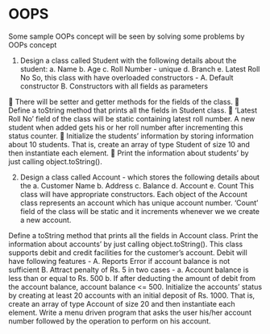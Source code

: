 # OOPS

Some sample OOPs concept will be seen by solving some problems by OOPs concept

1. Design a class called Student with the following details about the student:
a. Name
b. Age
c. Roll Number - unique
d. Branch
e. Latest Roll No
So, this class with have overloaded constructors -
A. Default constructor
B. Constructors with all fields as parameters 

 There will be setter and getter methods for the fields of the class. 
 Define a toString method that prints all the fields in Student class.
 ‘Latest Roll No’ field of the class will be static containing latest roll number. A new
student when added gets his or her roll number after incrementing this status
counter. 
 Initialize the students’ information by storing information about 10 students. That is,
create an array of type Student of size 10 and then instantiate each element.
 Print the information about students’ by just calling object.toString(). 


2. Design a class called Account - which stores the following details about the
a. Customer Name
b. Address
c. Balance
d. Account
e. Count
This class will have appropriate constructors.
Each object of the Account class represents an account which has unique account number.
‘Count’ field of the class will be static and it increments whenever we we create a new
account. 

Define a toString method that prints all the fields in Account class. Print the information
about accounts’ by just calling object.toString().
This class supports debit and credit facilities for the customer’s account.
Debit will have following features -
A. Reports Error if account balance is not sufficient
B. Attract penalty of Rs. 5 in two cases -
a. Account balance is less than or equal to Rs. 500
b. If after deducting the amount of debit from the account balance, account balance <=
500. 
Initialize the accounts’ status by creating at least 20 accounts with an initial deposit of Rs.
1000. That is, create an array of type Account of size 20 and then instantiate each element.
Write a menu driven program that asks the user his/her account number followed by the
operation to perform on his account. 
